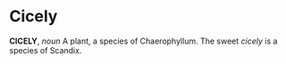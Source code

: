 # Cicely

**CICELY**, _noun_ A plant, a species of Chaerophyllum. The sweet _cicely_ is a species of Scandix.
